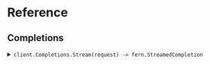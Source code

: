 # Reference
## Completions
<details><summary><code>client.Completions.Stream(request) -> fern.StreamedCompletion</code></summary>
<dl>
<dd>

#### 🔌 Usage

<dl>
<dd>

<dl>
<dd>

```go
client.Completions.Stream(
        context.TODO(),
        &fern.StreamCompletionRequest{
            Query: "foo",
        },
    )
}
```
</dd>
</dl>
</dd>
</dl>

#### ⚙️ Parameters

<dl>
<dd>

<dl>
<dd>

**query:** `string` 
    
</dd>
</dl>
</dd>
</dl>


</dd>
</dl>
</details>
